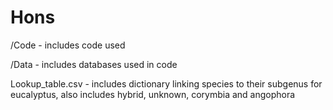 # Hons
/Code - includes code used

/Data - includes databases used in code

Lookup_table.csv - includes dictionary linking species to their subgenus for eucalyptus, also includes hybrid, unknown, corymbia and angophora
